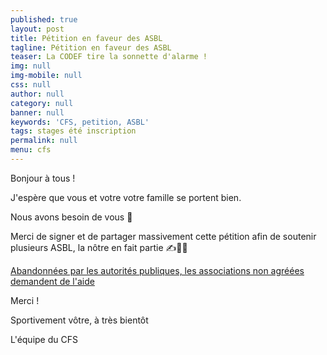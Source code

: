 ```yaml
---
published: true
layout: post
title: Pétition en faveur des ASBL
tagline: Pétition en faveur des ASBL
teaser: La CODEF tire la sonnette d'alarme !
img: null
img-mobile: null
css: null
author: null
category: null
banner: null
keywords: 'CFS, petition, ASBL'
tags: stages été inscription
permalink: null
menu: cfs
---
```

Bonjour à tous !

J'espère que vous et votre votre famille se portent bien.

Nous avons besoin de vous 🤝

Merci de signer et de partager massivement cette pétition afin de soutenir plusieurs ASBL, la nôtre en fait partie ✍️🙏💪

[Abandonnées par les autorités publiques, les associations non agréées demandent de l'aide](https://www.change.org/p/le-gouvernement-f%C3%A9d%C3%A9ral-abandonn%C3%A9es-par-les-autorit%C3%A9s-publiques-les-associations-non-agr%C3%A9%C3%A9es-demandent-%C3%A0-l-aide?recruiter=653960594)

Merci !

Sportivement vôtre, à très bientôt

L'équipe du CFS

